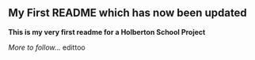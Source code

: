 ## My First README which has now been updated

**This is my very first readme for a Holberton School Project**

*More to follow...*
edittoo

